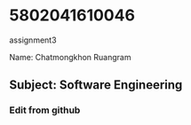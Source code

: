 # 5802041610046
assignment3

Name: Chatmongkhon Ruangram

## Subject: Software Engineering

### Edit from github
